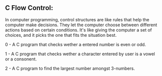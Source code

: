C Flow Control:
---------------

In computer programming, control structures are like rules that help the computer make decisions. They let the computer choose between different actions based on certain conditions. It's like giving the computer a set of choices, and it picks the one that fits the situation best.

0 - A C program that checks wether a entered number is even or odd.

1 - A C program that checks wether a character entered by user is a vowel or a consonent.

2 - A C program to find the largest number amongst 3-numbers.
